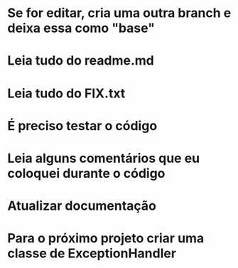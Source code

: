# **Se for editar, cria uma outra branch e deixa essa como "base"**
# Leia tudo do readme.md
# Leia tudo do FIX.txt
# É preciso testar o código
# Leia alguns comentários que eu coloquei durante o código
# Atualizar documentação
# Para o próximo projeto criar uma classe de ExceptionHandler